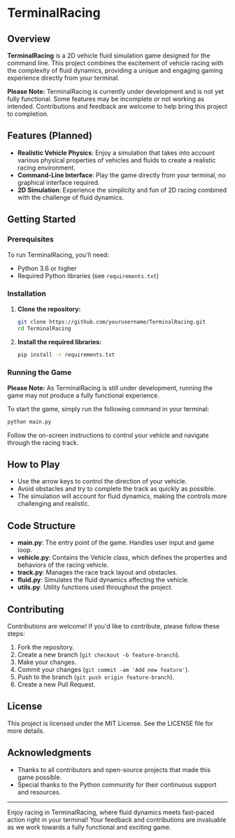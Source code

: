 # TerminalRacing

## Overview

**TerminalRacing** is a 2D vehicle fluid simulation game designed for the command line. This project combines the excitement of vehicle racing with the complexity of fluid dynamics, providing a unique and engaging gaming experience directly from your terminal.

**Please Note:** TerminalRacing is currently under development and is not yet fully functional. Some features may be incomplete or not working as intended. Contributions and feedback are welcome to help bring this project to completion.

## Features (Planned)

- **Realistic Vehicle Physics**: Enjoy a simulation that takes into account various physical properties of vehicles and fluids to create a realistic racing environment.
- **Command-Line Interface**: Play the game directly from your terminal, no graphical interface required.
- **2D Simulation**: Experience the simplicity and fun of 2D racing combined with the challenge of fluid dynamics.

## Getting Started

### Prerequisites

To run TerminalRacing, you'll need:

- Python 3.6 or higher
- Required Python libraries (see `requirements.txt`)

### Installation

1. **Clone the repository:**

    ```bash
    git clone https://github.com/yourusername/TerminalRacing.git
    cd TerminalRacing
    ```

2. **Install the required libraries:**

    ```bash
    pip install -r requirements.txt
    ```

### Running the Game

**Please Note:** As TerminalRacing is still under development, running the game may not produce a fully functional experience.

To start the game, simply run the following command in your terminal:

```bash
python main.py
```

Follow the on-screen instructions to control your vehicle and navigate through the racing track.

## How to Play

- Use the arrow keys to control the direction of your vehicle.
- Avoid obstacles and try to complete the track as quickly as possible.
- The simulation will account for fluid dynamics, making the controls more challenging and realistic.

## Code Structure

- **main.py**: The entry point of the game. Handles user input and game loop.
- **vehicle.py**: Contains the Vehicle class, which defines the properties and behaviors of the racing vehicle.
- **track.py**: Manages the race track layout and obstacles.
- **fluid.py**: Simulates the fluid dynamics affecting the vehicle.
- **utils.py**: Utility functions used throughout the project.

## Contributing

Contributions are welcome! If you'd like to contribute, please follow these steps:

1. Fork the repository.
2. Create a new branch (`git checkout -b feature-branch`).
3. Make your changes.
4. Commit your changes (`git commit -am 'Add new feature'`).
5. Push to the branch (`git push origin feature-branch`).
6. Create a new Pull Request.

## License

This project is licensed under the MIT License. See the LICENSE file for more details.

## Acknowledgments

- Thanks to all contributors and open-source projects that made this game possible.
- Special thanks to the Python community for their continuous support and resources.

---

Enjoy racing in TerminalRacing, where fluid dynamics meets fast-paced action right in your terminal! Your feedback and contributions are invaluable as we work towards a fully functional and exciting game.